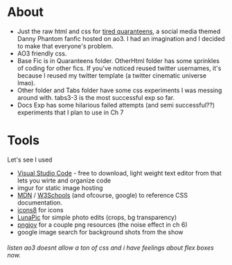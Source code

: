 # About
* Just the raw html and css for [tired quaranteens](https://archiveofourown.org/works/27314074/chapters/66735937), a social media themed Danny Phantom fanfic hosted on ao3. I had an imagination and I decided to make that everyone's problem. 
* AO3 friendly css. 
* Base Fic is in Quaranteens folder. OtherHtml folder has some sprinkles of coding for other fics. If you've noticed reused twitter usernames, it's because I reused my twitter template (a twitter cinematic universe lmao). 
* Other folder and Tabs folder have some css experiments I was messing around with. tabs3-3 is the most successful exp so far.
* Docs Exp has some hilarious failed attempts (and semi successful??) experiments that I plan to use in Ch 7

# Tools 
Let's see I used
* [Visual Studio Code](https://code.visualstudio.com/download) - free to download, light weight text editor from that lets you wirte and organize code 
* imgur for static image hosting
* [MDN](https://developer.mozilla.org/en-US/docs/Learn) / [W3Schools](https://www.w3schools.com/) (and ofcourse, google) to reference CSS documentation. 
* [icons8](https://icons8.com/) for icons 
* [LunaPic](https://www11.lunapic.com/editor/) for simple photo edits (crops, bg transparency)
* [pngjoy](https://www.pngjoy.com/) for a couple png resources (the noise effect in ch 6)
* google image search for background shots from the show


###### listen ao3 doesnt allow a ton of css and i have feelings about flex boxes now.